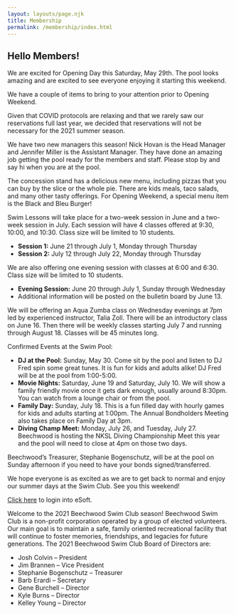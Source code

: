 ```yaml
---
layout: layouts/page.njk
title: Membership
permalink: /membership/index.html
---
```

## Hello Members!

We are excited for Opening Day this Saturday, May 29th.  The pool looks amazing and are excited to see everyone enjoying it starting this weekend. 

We have a couple of items to bring to your attention prior to Opening Weekend.

Given that COVID protocols are relaxing and that we rarely saw our reservations full last year, we decided that reservations will not be necessary for the 2021 summer season.

We have two new managers this season!  Nick Hovan is the Head Manager and Jennifer Miller is the Assistant Manager. They have done an amazing job getting the pool ready for the members and staff.  Please stop by and say hi when you are at the pool.

The concession stand has a delicious new menu, including pizzas that you can buy by the slice or the whole pie.  There are kids meals, taco salads, and many other tasty offerings.  For Opening Weekend, a special menu item is the Black and Bleu Burger! 

Swim Lessons will take place for a two-week session in June and a two-week session in July.  Each session will have 4 classes offered at 9:30, 10:00, and 10:30.  Class size will be limited to 10 students. 

* **Session 1:** June 21 through July 1, Monday through Thursday
* **Session 2:** July 12 through July 22, Monday through Thursday

We are also offering one evening session with classes at 6:00 and 6:30.  Class size will be limited to 10 students. 

* **Evening Session:** June 20 through July 1, Sunday through Wednesday
* Additional information will be posted on the bulletin board by June 13.

We will be offering an Aqua Zumba class on Wednesday evenings at 7pm led by experienced instructor, Talia Zoll.  There will be an introductory class on June 16.  Then there will be weekly classes starting July 7 and running through August 18.  Classes will be 45 minutes long.

Confirmed Events at the Swim Pool:

* **DJ at the Pool:** Sunday, May 30.  Come sit by the pool and listen to DJ Fred spin some great tunes.  It is fun for kids and adults alike!  DJ Fred will be at the pool from 1:00-5:00.
* **Movie Nights:** Saturday, June 19 and Saturday, July 10.  We will show a family friendly movie once it gets dark enough, usually around 8:30pm.  You can watch from a lounge chair or from the pool.
* **Family Day:** Sunday, July 18.  This is a fun filled day with hourly games for kids and adults starting at 1:00pm.  The Annual Bondholders Meeting also takes place on Family Day at 3pm.
* **Diving Champ Meet:** Monday, July 26, and Tuesday, July 27.  Beechwood is hosting the NKSL Diving Championship Meet this year and the pool will need to close at 4pm on those two days.

Beechwood’s Treasurer, Stephanie Bogenschutz, will be at the pool on Sunday afternoon if you need to have your bonds signed/transferred.

We hope everyone is as excited as we are to get back to normal and enjoy our summer days at the Swim Club.  See you this weekend!

[Click here](https://www.esoftplanner.com/v3/planner/login.php?access=0dG81LSVxNmo65bGwm5zuJqFpA==) to login into eSoft.

Welcome to the 2021 Beechwood Swim Club season!  Beechwood Swim Club is a non-profit corporation operated by a group of elected volunteers.  Our main goal is to maintain a safe, family oriented recreational facility that will continue to foster memories, friendships, and legacies for future generations.  The 2021 Beechwood Swim Club Board of Directors are:

* Josh Colvin – President
* Jim Brannen – Vice President
* Stephanie Bogenschutz – Treasurer
* Barb Erardi – Secretary
* Gene Burchell – Director
* Kyle Burns – Director
* Kelley Young – Director